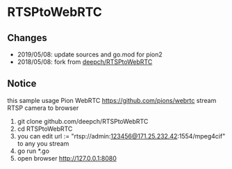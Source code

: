 # RTSPtoWebRTC

## Changes
- 2019/05/08: update sources and go.mod for pion2
- 2018/05/08: fork from [deepch/RTSPtoWebRTC](https://github.com/deepch/RTSPtoWebRTC)

## Notice
this sample usage Pion WebRTC https://github.com/pions/webrtc stream RTSP camera to browser

1) git clone github.com/deepch/RTSPtoWebRTC
2) cd RTSPtoWebRTC
3) you can edit 	url := "rtsp://admin:123456@171.25.232.42:1554/mpeg4cif" to any you stream
4) go run *.go
5) open browser http://127.0.0.1:8080

